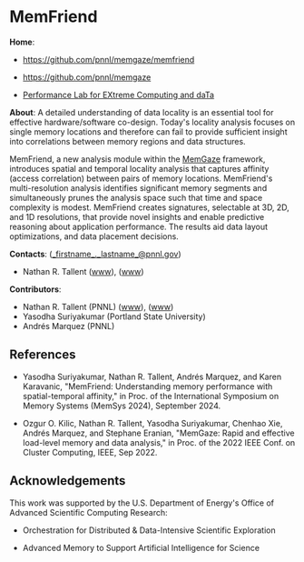 <!-- -*-Mode: markdown;-*- -->
<!-- $Id$ -->

MemFriend
=============================================================================

**Home**:
  - https://github.com/pnnl/memgaze/memfriend
  - https://github.com/pnnl/memgaze

  - [Performance Lab for EXtreme Computing and daTa](https://github.com/perflab-exact)


**About**: A detailed understanding of data locality is an essential
tool for effective hardware/software co-design. Today's locality
analysis focuses on single memory locations and therefore can fail to
provide sufficient insight into correlations between memory regions
and data structures.

MemFriend, a new analysis module within the
[MemGaze](https://github.com/pnnl/memgaze) framework, introduces
spatial and temporal locality analysis that captures affinity (access
correlation) between pairs of memory locations. MemFriend's
multi-resolution analysis identifies significant memory segments and
simultaneously prunes the analysis space such that time and space
complexity is modest. MemFriend creates signatures, selectable at 3D,
2D, and 1D resolutions, that provide novel insights and enable
predictive reasoning about application performance. The results aid
data layout optimizations, and data placement decisions.


**Contacts**: (_firstname_._lastname_@pnnl.gov)
  - Nathan R. Tallent ([www](https://hpc.pnnl.gov/people/tallent)), ([www](https://www.pnnl.gov/people/nathan-tallent))


**Contributors**:
  - Nathan R. Tallent (PNNL) ([www](https://hpc.pnnl.gov/people/tallent)), ([www](https://www.pnnl.gov/people/nathan-tallent))
  - Yasodha Suriyakumar (Portland State University)
  - Andrés Marquez (PNNL)


References
-----------------------------------------------------------------------------

* Yasodha Suriyakumar, Nathan R. Tallent, Andrés Marquez, and Karen Karavanic, "MemFriend: Understanding memory performance with spatial-temporal affinity," in Proc. of the International Symposium on Memory Systems (MemSys 2024), September 2024.

* Ozgur O. Kilic, Nathan R. Tallent, Yasodha Suriyakumar, Chenhao Xie, Andrés Marquez, and Stephane Eranian, "MemGaze: Rapid and effective load-level memory and data analysis," in Proc. of the 2022 IEEE Conf. on Cluster Computing, IEEE, Sep 2022.

Acknowledgements
-----------------------------------------------------------------------------

This work was supported by the U.S. Department of Energy's Office of
Advanced Scientific Computing Research:

- Orchestration for Distributed & Data-Intensive Scientific Exploration

- Advanced Memory to Support Artificial Intelligence for Science

